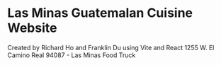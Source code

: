# Las Minas Guatemalan Cuisine Website
Created by Richard Ho and Franklin Du using Vite and React
1255 W. El Camino Real 94087 - Las Minas Food Truck
